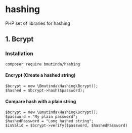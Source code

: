 # hashing
PHP set of libraries for hashing

## 1. Bcrypt

### Installation
```composer require bmutinda/hashing```

#### Encrypt (Create a hashed string)
```
$bcrypt = new \Bmutinda\Hashing\Bcrypt();
$hashed = $bcrypt->hash($password);
```

#### Compare hash with a plain string
```
$bcrypt = new \Bmutinda\Hashing\Bcrypt();
$password = "My plain password";
$hashedPassword = "Long hashed string";
$isValid = $bcrypt->verify($password, $hashedPassword)
```

